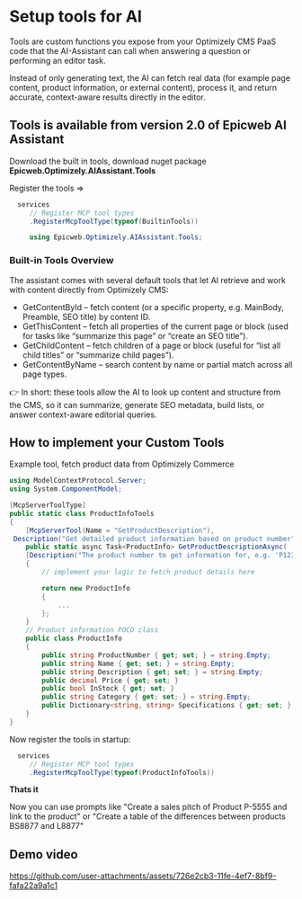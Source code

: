 # Setup tools for AI

Tools are custom functions you expose from your Optimizely CMS PaaS code that the AI-Assistant can call when answering a question or performing an editor task.

Instead of only generating text, the AI can fetch real data (for example page content, product information, or external content), process it, and return accurate, context-aware results directly in the editor.

## Tools is available from version 2.0 of Epicweb AI Assistant 

Download the built in tools, download nuget package **Epicweb.Optimizely.AIAssistant.Tools**

Register the tools =>  
```csharp
  services
     // Register MCP tool types
     .RegisterMcpToolType(typeof(BuiltinTools))

     using Epicweb.Optimizely.AIAssistant.Tools;
```

### Built-in Tools Overview

The assistant comes with several default tools that let AI retrieve and work with content directly from Optimizely CMS:

- GetContentById – fetch content (or a specific property, e.g. MainBody, Preamble, SEO title) by content ID.
- GetThisContent – fetch all properties of the current page or block (used for tasks like “summarize this page” or “create an SEO title”).
- GetChildContent – fetch children of a page or block (useful for “list all child titles” or “summarize child pages”).
- GetContentByName – search content by name or partial match across all page types.

👉 In short: these tools allow the AI to look up content and structure from the CMS, so it can summarize, generate SEO metadata, build lists, or answer context-aware editorial queries.

## How to implement your Custom Tools

Example tool, fetch product data from Optimizely Commerce

```csharp
using ModelContextProtocol.Server;
using System.ComponentModel;

[McpServerToolType]
public static class ProductInfoTools
{
    [McpServerTool(Name = "GetProductDescription"),
 Description("Get detailed product information based on product number")]
    public static async Task<ProductInfo> GetProductDescriptionAsync(
    [Description("The product number to get information for, e.g. 'P12345', 'B78901'")] string productNumber)
    {
        // implement your logic to fetch product details here

        return new ProductInfo
        {
            ...
        };
    }
    // Product information POCO class
    public class ProductInfo
    {
        public string ProductNumber { get; set; } = string.Empty;
        public string Name { get; set; } = string.Empty;
        public string Description { get; set; } = string.Empty;
        public decimal Price { get; set; }
        public bool InStock { get; set; }
        public string Category { get; set; } = string.Empty;
        public Dictionary<string, string> Specifications { get; set; } = new Dictionary<string, string>();
    }
}     
```

Now register the tools in startup: 

```csharp
  services
     // Register MCP tool types
     .RegisterMcpToolType(typeof(ProductInfoTools))
```

**Thats it**

Now you can use prompts like "Create a sales pitch of Product P-5555 and link to the product" or "Create a table of the differences between products BS8877 and L8877"

## Demo video


https://github.com/user-attachments/assets/726e2cb3-11fe-4ef7-8bf9-fafa22a9a1c1


